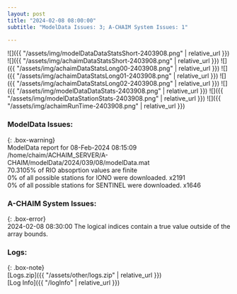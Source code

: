 ```yaml
---
layout: post
title: "2024-02-08 08:00:00"
subtitle: "ModelData Issues: 3; A-CHAIM System Issues: 1"

---
```


![]({{ "/assets/img/modelDataDataStatsShort-2403908.png" | relative_url }})
![]({{ "/assets/img/achaimDataStatsShort-2403908.png" | relative_url }})
![]({{ "/assets/img/achaimDataStatsLong00-2403908.png" | relative_url }})
![]({{ "/assets/img/achaimDataStatsLong01-2403908.png" | relative_url }})
![]({{ "/assets/img/achaimDataStatsLong02-2403908.png" | relative_url }})
![]({{ "/assets/img/modelDataDataStats-2403908.png" | relative_url }})
![]({{ "/assets/img/modelDataStationStats-2403908.png" | relative_url }})
![]({{ "/assets/img/achaimRunTime-2403908.png" | relative_url }})


### ModelData Issues:  
  
{: .box-warning}  
 ModelData report for 08-Feb-2024 08:15:09   
 /home/chaim/ACHAIM_SERVER/A-CHAIM/modelData/2024/039/08/modelData.mat   
 70.3105% of RIO absoprtion values are finite   
 0% of all possible stations for IONO were downloaded. x2191   
 0% of all possible stations for SENTINEL were downloaded. x1646   
  
### A-CHAIM System Issues:  
  
{: .box-error}  
2024-02-08 08:30:00 The logical indices contain a true value outside of the array bounds.  

### Logs:  
  
{: .box-note}  
[Logs.zip]({{ "/assets/other/logs.zip" | relative_url }})  
[Log Info]({{ "/logInfo" | relative_url }})  
